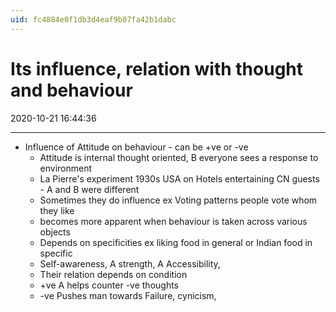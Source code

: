 ```yaml
---
uid: fc4884e0f1db3d4eaf9b07fa42b1dabc
---
```


# Its influence, relation with thought and behaviour
2020-10-21 16:44:36
            
---

-   Influence of Attitude on behaviour - can be +ve or -ve
    -   Attitude is internal thought oriented, B everyone sees a response to environment
    -   La Pierre's experiment 1930s USA on Hotels entertaining CN guests - A and B were different
    -   Sometimes they do influence ex Voting patterns people vote whom they like
    -   becomes more apparent when behaviour is taken across various objects
    -   Depends on specificities ex liking food in general or Indian food in specific
    -   Self-awareness, A strength, A Accessibility,
    -   Their relation depends on condition
    -   +ve A helps counter -ve thoughts
    -   -ve Pushes man towards Failure, cynicism,
 

 





